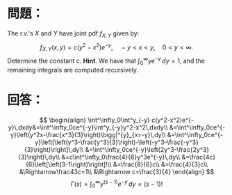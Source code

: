 # 問題：
The r.v.'s $X$ and $Y$ have joint pdf $f_{X,Y}$ given by:
$$
f_{X,Y}(x,y)=c(y^2-x^2)e^{-y},\quad -y<x<y,\quad0<y<\infty.$$
Determine the constant c.
**Hint**. We have that $\int^\infty_0 ye^{-y}\,dy=1$, and the remaining integrals are computed recursively.
# 回答：
$$
\begin{align}
\int^\infty_0\int^y_{-y} c(y^2-x^2)e^{-y}\,dxdy&=\int^\infty_0ce^{-y}\int^y_{-y}y^2-x^2\,dxdy\\
&=\int^\infty_0ce^{-y}\left(y^2x-\frac{x^3}{3}\right)\bigg|^{y}_{x=-y}\,dy\\
&=\int^\infty_0ce^{-y}\left[\left(y^3-\frac{y^3}{3}\right)-\left(-y^3-\frac{-y^3}{3}\right)\right]\,dy\\
&=\int^\infty_0ce^{-y}\left(2y^3-\frac{2y^3}{3}\right)\,dy\\
&=c\int^\infty_0\frac{4}{6}y^3e^{-y}\,dy\\
&=\frac{4c}{6}\left[\left(3-1\right)\right]!\\
&=\frac{8}{6}c\\
&=\frac{4}{3}c\\
&\Rightarrow\frac43c=1\\
&\Rightarrow c=\frac{3}{4}
\end{align}
$$
$$
\Gamma(s)=\int^\infty_0 y^{(s-1)}e^{-y}\,dy=(s-1)!
$$